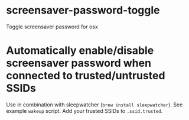 # screensaver-password-toggle
Toggle screensaver password for osx

# Automatically enable/disable screensaver password when connected to trusted/untrusted SSIDs
Use in combination with sleepwatcher (`brew install sleepwatcher`). See example `wakeup` script.
Add your trusted SSIDs to `.ssid.trusted`.

